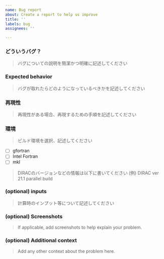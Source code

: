```yaml
---
name: Bug report
about: Create a report to help us improve
title: ''
labels: bug
assignees: ''

---
```


### どういうバグ？
> バグについての説明を簡潔かつ明確に記述してください

### Expected behavior
> バグが取れたらどのようになっているべきかを記述してください

### 再現性
> 再現性がある場合、再現するための手順を記述してください

### 環境
> ビルド環境を選択、記述してください
- [ ] gfortran
- [ ] Intel Fortran
- [ ] mkl
> DIRACのバージョンなどの情報は以下に書いてください
> (例) DIRAC ver 21.1
> parallel build

### (optional) inputs
> 計算時のインプット等について記述してください

### (optional) Screenshots
> If applicable, add screenshots to help explain your problem.

### (optional) Additional context
> Add any other context about the problem here.
